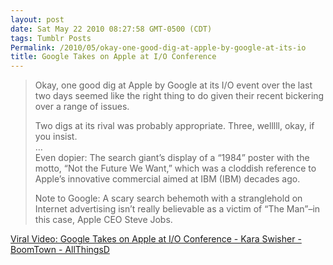 ```yaml
---
layout: post
date: Sat May 22 2010 08:27:58 GMT-0500 (CDT)
tags: Tumblr Posts
Permalink: /2010/05/okay-one-good-dig-at-apple-by-google-at-its-io
title: Google Takes on Apple at I/O Conference
---
```


> Okay, one good dig at Apple by Google at its I/O event over the last two days seemed like the right thing to do given their recent bickering over a range of issues.
> 
> Two digs at its rival was probably appropriate. Three, welllll, okay, if you insist.  
> …  
> Even dopier: The search giant’s display of a “1984” poster with the motto, “Not the Future We Want,” which was a cloddish reference to Apple’s innovative commercial aimed at IBM (IBM) decades ago.
> 
> Note to Google: A scary search behemoth with a stranglehold on Internet advertising isn’t really believable as a victim of “The Man”–in this case, Apple CEO Steve Jobs.

[Viral Video: Google Takes on Apple at I/O Conference - Kara Swisher - BoomTown - AllThingsD](http://kara.allthingsd.com/20100521/viral-video-googles-laughable-but-not-funny-apple-tantrum/?mod=ATD_rss)
